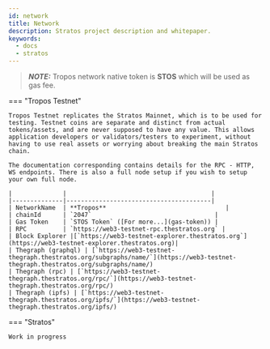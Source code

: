```yaml
---
id: network
title: Network
description: Stratos project description and whitepaper.
keywords:
  - docs
  - stratos
---
```


> **_NOTE:_** Tropos network native token is **STOS** which will be used as gas fee.

=== "Tropos Testnet"

    Tropos Testnet replicates the Stratos Mainnet, which is to be used for testing. Testnet coins are separate and distinct from actual tokens/assets, and are never supposed to have any value. This allows application developers or validators/testers to experiment, without having to use real assets or worrying about breaking the main Stratos chain.

    The documentation corresponding contains details for the RPC - HTTP, WS endpoints. There is also a full node setup if you wish to setup your own full node.

    |              |                                        |
    |--------------|----------------------------------------|
    | NetworkName  | **Tropos**                                 |
    | chainId      | `2047`                                  |
    | Gas Token    | `STOS Token` ([For more...](gas-token)) |
    | RPC          | `https://web3-testnet-rpc.thestratos.org` |
    | Block Explorer |[`https://web3-testnet-explorer.thestratos.org`](https://web3-testnet-explorer.thestratos.org)|
    | Thegraph (graphql) | [`https://web3-testnet-thegraph.thestratos.org/subgraphs/name/`](https://web3-testnet-thegraph.thestratos.org/subgraphs/name/)
    | Thegraph (rpc) | [`https://web3-testnet-thegraph.thestratos.org/rpc/`](https://web3-testnet-thegraph.thestratos.org/rpc/)
    | Thegraph (ipfs) | [`https://web3-testnet-thegraph.thestratos.org/ipfs/`](https://web3-testnet-thegraph.thestratos.org/ipfs/)

=== "Stratos"

    Work in progress
